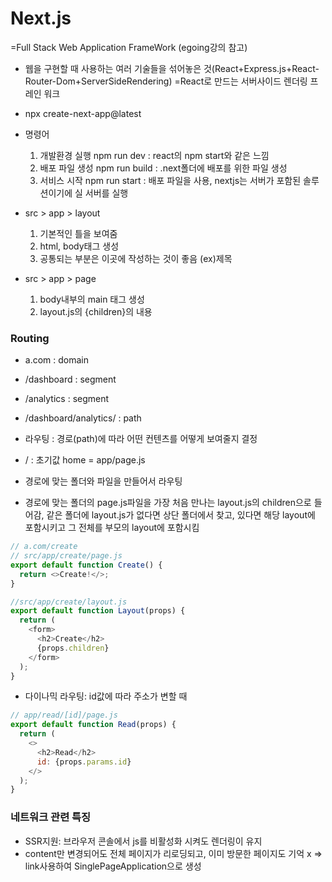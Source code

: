 # Next.js

=Full Stack Web Application FrameWork
(egoing강의 참고)

- 웹을 구현할 때 사용하는 여러 기술들을 섞어놓은 것(React+Express.js+React-Router-Dom+ServerSideRendering)
  =React로 만드는 서버사이드 렌더링 프레인 워크
- npx create-next-app@latest
- 명령어

  1. 개발환경 실행 npm run dev : react의 npm start와 같은 느낌
  2. 배포 파일 생성 npm run build : .next폴더에 배포를 위한 파일 생성
  3. 서비스 시작 npm run start : 배포 파일을 사용, nextjs는 서버가 포함된 솔루션이기에 실 서버를 실행

- src > app > layout
  1. 기본적인 틀을 보여줌
  2. html, body태그 생성
  3. 공통되는 부분은 이곳에 작성하는 것이 좋음 (ex)제목
- src > app > page
  1. body내부의 main 태그 생성
  2. layout.js의 {children}의 내용

### Routing

- a.com : domain
- /dashboard : segment
- /analytics : segment
- /dashboard/analytics/ : path
- 라우팅 : 경로(path)에 따라 어떤 컨텐츠를 어떻게 보여줄지 결정
- / : 초기값 home = app/page.js

- 경로에 맞는 폴더와 파일을 만들어서 라우팅
- 경로에 맞는 폴더의 page.js파일을 가장 처음 만나는 layout.js의 children으로 들어감, 같은 폴더에 layout.js가 없다면 상단 폴더에서 찾고, 있다면 해당 layout에 포함시키고 그 전체를 부모의 layout에 포함시킴

```js
// a.com/create
// src/app/create/page.js
export default function Create() {
  return <>Create!</>;
}

//src/app/create/layout.js
export default function Layout(props) {
  return (
    <form>
      <h2>Create</h2>
      {props.children}
    </form>
  );
}
```

- 다이나믹 라우팅: id값에 따라 주소가 변할 때

```js
// app/read/[id]/page.js
export default function Read(props) {
  return (
    <>
      <h2>Read</h2>
      id: {props.params.id}
    </>
  );
}
```

### 네트워크 관련 특징

- SSR지원: 브라우저 콘솔에서 js를 비활성화 시켜도 렌더링이 유지
- content만 변경되어도 전체 페이지가 리로딩되고, 이미 방문한 페이지도 기억 x => link사용하여 SinglePageApplication으로 생성
